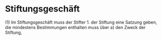 # Stiftungsgeschäft

(1) Im Stiftungsgeschäft muss der Stifter  1.
 der Stiftung eine Satzung geben, die mindestens Bestimmungen enthalten muss über  a)
 den Zweck der Stiftung,